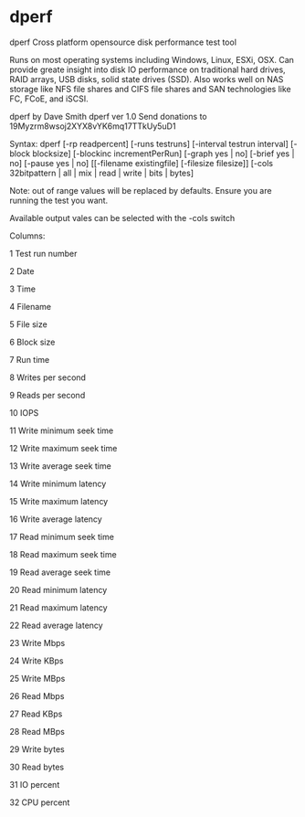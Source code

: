 # dperf
dperf Cross platform opensource disk performance test tool

Runs on most operating systems including Windows, Linux, ESXi, OSX.
Can provide greate insight into disk IO performance on traditional hard drives, RAID arrays, USB disks, solid state drives (SSD).  Also works well on NAS storage like NFS file shares and CIFS file shares and SAN technologies like FC, FCoE, and iSCSI.

dperf by Dave Smith
dperf ver 1.0
Send donations to 19Myzrm8wsoj2XYX8vYK6mq17TTkUy5uD1

Syntax:
 dperf [-rp readpercent] [-runs testruns] [-interval testrun interval] [-block blocksize] [-blockinc incrementPerRun]
   [-graph yes | no] [-brief yes | no] [-pause yes | no] [[-filename existingfile] [-filesize filesize]]
   [-cols 32bitpattern | all | mix | read | write | bits | bytes]

Note: out of range values will be replaced by defaults.  Ensure you are running the test you want.

Available output vales can be selected with the -cols switch

Columns:

1  Test run number

2  Date

3  Time

4  Filename

5  File size

6  Block size

7  Run time

8  Writes per second

9  Reads per second

10  IOPS

11 Write minimum seek time

12 Write maximum seek time

13 Write average seek time

14 Write minimum latency

15 Write maximum latency

16 Write average latency

17 Read minimum seek time

18 Read maximum seek time

19 Read average seek time

20 Read minimum latency

21 Read maximum latency

22 Read average latency

23 Write Mbps

24 Write KBps

25 Write MBps

26 Read Mbps

27 Read KBps

28 Read MBps

29 Write bytes

30 Read bytes

31 IO percent

32 CPU percent

